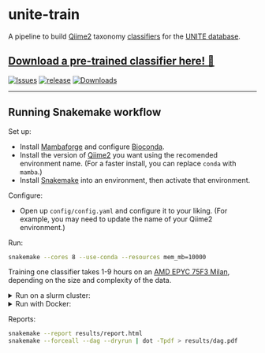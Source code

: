 # unite-train

A pipeline to build [Qiime2](https://qiime2.org/) taxonomy [classifiers](https://docs.qiime2.org/2021.11/data-resources/) for the [UNITE database](https://unite.ut.ee/repository.php).

## [Download a pre-trained classifier here! 🎁](https://github.com/colinbrislawn/unite-train/releases)

[![Issues](https://img.shields.io/github/issues/colinbrislawn/unite-train?style=for-the-badge)](https://github.com/colinbrislawn/unite-train/issues)
[![release](https://img.shields.io/github/release-date-pre/colinbrislawn/unite-train?style=for-the-badge)](https://github.com/colinbrislawn/unite-train/releases)
[![Downloads](https://img.shields.io/github/downloads/colinbrislawn/unite-train/total.svg?style=for-the-badge)](https://github.com/colinbrislawn/unite-train/releases)

---

## Running Snakemake workflow

Set up:

- Install [Mambaforge](https://github.com/conda-forge/miniforge#mambaforge) and configure [Bioconda](https://bioconda.github.io/).
- Install the version of [Qiime2](https://docs.qiime2.org/) you want using the recomended environment name.
  (For a faster install, you can replace `conda` with `mamba`.)
- Install [Snakemake](https://snakemake.readthedocs.io/en/stable/getting_started/installation.html) into an environment, then activate that environment.

Configure:

- Open up `config/config.yaml` and configure it to your liking.
  (For example, you may need to update the name of your Qiime2 environment.)

Run:

```bash
snakemake --cores 8 --use-conda --resources mem_mb=10000
```

Training one classifier takes 1-9 hours on an [AMD EPYC 75F3 Milan](https://www.amd.com/en/products/cpu/amd-epyc-75f3), depending on the size and complexity of the data.

<details>
  <summary>Run on a slurm cluster:</summary>

More specifically, The University of Florida HiPerGator supercomputer,
with access generously provided by the [Kawahara Lab](https://www.floridamuseum.ufl.edu/kawahara-lab/)!

```bash
screen    # We connect to a random login node, so we may not be able...
screen -r # to reconnect with this later on.

snakemake --jobs 24 --slurm \
  --rerun-incomplete --retries 3 \
  --use-envmodules --latency-wait 10 \
  --default-resources slurm_account=kawahara slurm_partition=hpg-milan
```

</details>

<details>
  <summary>Run with Docker:</summary>

Say, in 'the cloud' using [FlowDeploy](https://flowdeploy.com/).

```bash
snakemake --jobs 12 \
  --rerun-incomplete --retries 3 \
  --use-singularity \
  --default-resources
```

</details>

Reports:

```bash
snakemake --report results/report.html
snakemake --forceall --dag --dryrun | dot -Tpdf > results/dag.pdf
```
